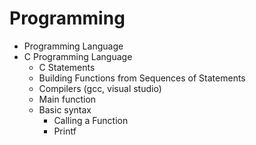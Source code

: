 # Programming

* Programming Language
* C Programming Language
    * C Statements
    * Building Functions from Sequences of Statements
    * Compilers (gcc, visual studio)
    * Main function
    * Basic syntax
        * Calling a Function
        * Printf
